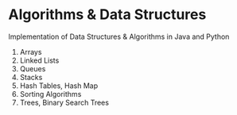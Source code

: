 # Algorithms & Data Structures
Implementation of Data Structures & Algorithms in Java and Python </br>

1. Arrays
2. Linked Lists
3. Queues
4. Stacks
5. Hash Tables, Hash Map
6. Sorting Algorithms
7. Trees, Binary Search Trees

